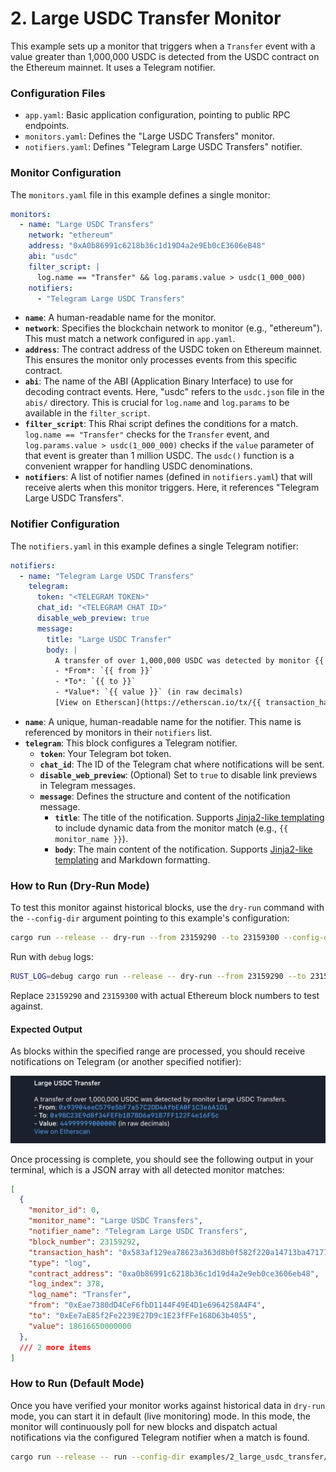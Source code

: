 # 2. Large USDC Transfer Monitor

This example sets up a monitor that triggers when a `Transfer` event with a value greater than 1,000,000 USDC is detected from the USDC contract on the Ethereum mainnet. It uses a Telegram notifier.

### Configuration Files

- `app.yaml`: Basic application configuration, pointing to public RPC endpoints.
- `monitors.yaml`: Defines the "Large USDC Transfers" monitor.
- `notifiers.yaml`: Defines "Telegram Large USDC Transfers" notifier.

### Monitor Configuration

The `monitors.yaml` file in this example defines a single monitor:

```yaml
monitors:
  - name: "Large USDC Transfers"
    network: "ethereum"
    address: "0xA0b86991c6218b36c1d19D4a2e9Eb0cE3606eB48" 
    abi: "usdc"
    filter_script: |
      log.name == "Transfer" && log.params.value > usdc(1_000_000)
    notifiers:
      - "Telegram Large USDC Transfers"
```

- **`name`**: A human-readable name for the monitor.
- **`network`**: Specifies the blockchain network to monitor (e.g., "ethereum"). This must match a network configured in `app.yaml`.
- **`address`**: The contract address of the USDC token on Ethereum mainnet. This ensures the monitor only processes events from this specific contract.
- **`abi`**: The name of the ABI (Application Binary Interface) to use for decoding contract events. Here, "usdc" refers to the `usdc.json` file in the `abis/` directory. This is crucial for `log.name` and `log.params` to be available in the `filter_script`.
- **`filter_script`**: This Rhai script defines the conditions for a match. `log.name == "Transfer"` checks for the `Transfer` event, and `log.params.value > usdc(1_000_000)` checks if the `value` parameter of that event is greater than 1 million USDC. The `usdc()` function is a convenient wrapper for handling USDC denominations.
- **`notifiers`**: A list of notifier names (defined in `notifiers.yaml`) that will receive alerts when this monitor triggers. Here, it references "Telegram Large USDC Transfers".

### Notifier Configuration

The `notifiers.yaml` in this example defines a single Telegram notifier:

```yaml
notifiers:
  - name: "Telegram Large USDC Transfers"
    telegram:
      token: "<TELEGRAM TOKEN>"
      chat_id: "<TELEGRAM CHAT ID>"
      disable_web_preview: true
      message:
        title: "Large USDC Transfer"
        body: |
          A transfer of over 1,000,000 USDC was detected by monitor {{ monitor_name }}.
          - *From*: `{{ from }}`
          - *To*: `{{ to }}`
          - *Value*: `{{ value }}` (in raw decimals)
          [View on Etherscan](https://etherscan.io/tx/{{ transaction_hash }})
```

-   **`name`**: A unique, human-readable name for the notifier. This name is referenced by monitors in their `notifiers` list.
-   **`telegram`**: This block configures a Telegram notifier.
    -   **`token`**: Your Telegram bot token.
    -   **`chat_id`**: The ID of the Telegram chat where notifications will be sent.
    -   **`disable_web_preview`**: (Optional) Set to `true` to disable link previews in Telegram messages.
    -   **`message`**: Defines the structure and content of the notification message.
        -   **`title`**: The title of the notification. Supports [Jinja2-like templating](https://docs.rs/minijinja/latest/minijinja/) to include dynamic data from the monitor match (e.g., `{{ monitor_name }}`).
        -   **`body`**: The main content of the notification. Supports [Jinja2-like templating](https://docs.rs/minijinja/latest/minijinja/) and Markdown formatting.

### How to Run (Dry-Run Mode)

To test this monitor against historical blocks, use the `dry-run` command with the `--config-dir` argument pointing to this example's configuration:

```bash
cargo run --release -- dry-run --from 23159290 --to 23159300 --config-dir examples/2_large_usdc_transfer/
```

Run with `debug` logs:

```bash
RUST_LOG=debug cargo run --release -- dry-run --from 23159290 --to 23159300 --config-dir examples/2_large_usdc_transfer/
```

Replace `23159290` and `23159300` with actual Ethereum block numbers to test against.

#### Expected Output

As blocks within the specified range are processed, you should receive notifications on Telegram (or another specified notifier):

![alt text](image.png)

Once processing is complete, you should see the following output in your terminal, which is a JSON array with all detected monitor matches:

```json
[
  {
    "monitor_id": 0,
    "monitor_name": "Large USDC Transfers",
    "notifier_name": "Telegram Large USDC Transfers",
    "block_number": 23159292,
    "transaction_hash": "0x583af129ea78623a363d8b0f582f220a14713ba4717771e30ec4408239991d0f",
    "type": "log",
    "contract_address": "0xa0b86991c6218b36c1d19d4a2e9eb0ce3606eb48",
    "log_index": 378,
    "log_name": "Transfer",
    "from": "0xEae7380dD4CeF6fbD1144F49E4D1e6964258A4F4",
    "to": "0xEe7aE85f2Fe2239E27D9c1E23fFFe168D63b4055",
    "value": 18616650000000
  },
  /// 2 more items
]
```

### How to Run (Default Mode)

Once you have verified your monitor works against historical data in `dry-run` mode, you can start it in default (live monitoring) mode. In this mode, the monitor will continuously poll for new blocks and dispatch actual notifications via the configured Telegram notifier when a match is found.

```bash
cargo run --release -- run --config-dir examples/2_large_usdc_transfer/
```
